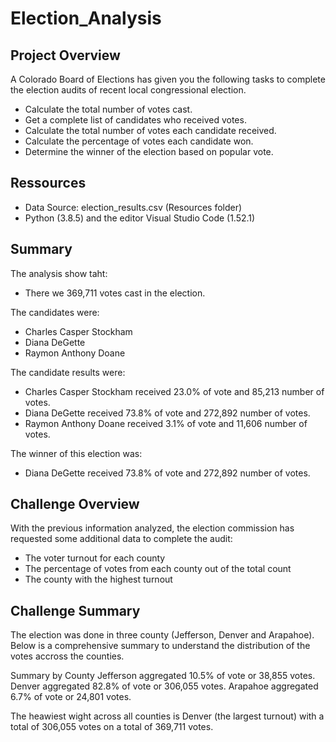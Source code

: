 # Election_Analysis

## Project Overview

A Colorado Board of Elections has given you the following tasks to complete the election audits of recent local congressional election.

- Calculate the total number of votes cast.
- Get a complete list of candidates who received votes.
- Calculate the total number of votes each candidate received.
- Calculate the percentage of votes each candidate won.
- Determine the winner of the election based on popular vote.

## Ressources

- Data Source: election_results.csv (Resources folder)
- Python (3.8.5) and the editor Visual Studio Code (1.52.1)

## Summary

The analysis show taht:

- There we 369,711 votes cast in the election.

The candidates were:

- Charles Casper Stockham
- Diana DeGette
- Raymon Anthony Doane

The candidate results were:

- Charles Casper Stockham received 23.0% of vote and 85,213 number of votes.
- Diana DeGette received 73.8% of vote and 272,892 number of votes.
- Raymon Anthony Doane received 3.1% of vote and 11,606 number of votes.

The winner of this election was:

- Diana DeGette received 73.8% of vote and 272,892 number of votes.

## Challenge Overview

With the previous information analyzed, the election commission has requested some additional data to complete the audit:

- The voter turnout for each county
- The percentage of votes from each county out of the total count
- The county with the highest turnout

## Challenge Summary

The election was done in three county (Jefferson, Denver and Arapahoe). Below is a comprehensive summary to understand the distribution of the votes accross the counties.

Summary by County
Jefferson aggregated 10.5% of vote or 38,855 votes.
Denver aggregated 82.8% of vote or 306,055 votes.
Arapahoe aggregated 6.7% of vote or 24,801 votes.

The heawiest wight across all counties is Denver (the largest turnout) with a total of 306,055 votes on a total of 369,711 votes.
